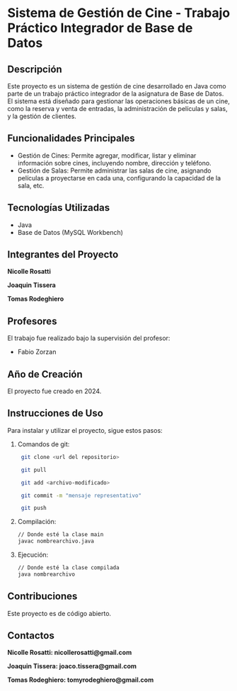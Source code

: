 # Sistema de Gestión de Cine - Trabajo Práctico Integrador de Base de Datos

## Descripción
Este proyecto es un sistema de gestión de cine desarrollado en Java como parte de un trabajo práctico integrador de la asignatura de Base de Datos. El sistema está diseñado para gestionar las operaciones básicas de un cine, como la reserva y venta de entradas, la administración de películas y salas, y la gestión de clientes.

## Funcionalidades Principales
* Gestión de Cines: Permite agregar, modificar, listar y eliminar información sobre cines, incluyendo nombre, dirección y teléfono.
* Gestión de Salas: Permite administrar las salas de cine, asignando películas a proyectarse en cada una, configurando la capacidad de la sala, etc.

## Tecnologías Utilizadas
* Java
* Base de Datos (MySQL Workbench)

## Integrantes del Proyecto
**Nicolle Rosatti**

**Joaquin Tissera**

**Tomas Rodeghiero**

## Profesores
El trabajo fue realizado bajo la supervisión del profesor:
* Fabio Zorzan

## Año de Creación
El proyecto fue creado en 2024.

## Instrucciones de Uso
Para instalar y utilizar el proyecto, sigue estos pasos:

1. Comandos de git:

   ```bash
    git clone <url del repositorio>
   
    git pull

    git add <archivo-modificado> 

    git commit -m "mensaje representativo" 

    git push

2. Compilación:
    ```bash
    // Donde esté la clase main
    javac nombrearchivo.java

3. Ejecución:
    ```bash
    // Donde esté la clase compilada
    java nombrearchivo

## Contribuciones
Este proyecto es de código abierto.

## Contactos
**Nicolle Rosatti: __nicollerosatti@gmail.com__**

**Joaquin Tissera: __joaco.tissera@gmail.com__**

**Tomas Rodeghiero: __tomyrodeghiero@gmail.com__**
